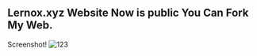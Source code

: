 ## Lernox.xyz Website Now is public You Can Fork My Web.

Screenshot!
![123](https://media.discordapp.net/attachments/891494190373015562/907118304429244446/unknown.png?width=766&height=433)
